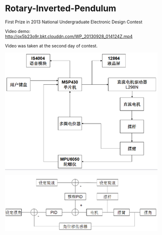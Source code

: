 # Rotary-Inverted-Pendulum

First Prize in 2013 National Undergraduate Electronic Design Contest

Video demo: http://ox5b23o9r.bkt.clouddn.com/WP_20130928_014124Z.mp4

Video was taken at the second day of contest.

![](https://github.com/zhehedream/Rotary-Inverted-Pendulum/blob/master/pic/1.png?raw=true)

![](https://github.com/zhehedream/Rotary-Inverted-Pendulum/blob/master/pic/2.png?raw=true)
